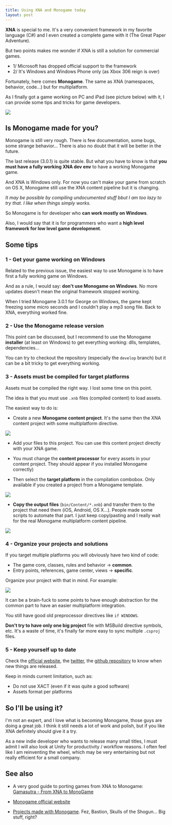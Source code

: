 ```yaml
---
title: Using XNA and Monogame today
layout: post
---
```


**XNA** is special to me. It's a very convenient framework in my favorite language (C#) and I even created a complete game with it (The Great Paper Adventure).

But two points makes me wonder if XNA is still a solution for commercial games.

- 1/ Microsoft has dropped official support to the framework
- 2/ It's Windows and Windows Phone only (as Xbox 306 reign is over)

Fortunately, here comes **Monogame**. The same as XNA (namespaces, behavior, code...) but for multiplatform.

As I finally got a game working on PC and iPad (see picture below) with it, I can provide some tips and tricks for game developers.

<img src="{{site.url}}/static/content/posts/2013-06-18/pon-ipad-pc.jpg" />

## Is Monogame made for you?

Monogame is still very rough. There is few documentation, some bugs, some strange behavior... There is also no doubt that it will be better in the future.

The last release (3.0.1) is quite stable. But what you have to know is that **you must have a fully working XNA dev env** to have a working Monogame game.

And XNA is Windows only. For now you can't make your game from scratch on OS X, Monogame still use the XNA content pipeline but it is changing. 

*It may be possible by compiling undocumented stuff bbut I am too lazy to try that. I like when things simply works.*   

So Monogame is for developer who **can work mostly on Windows**.

Also, I would say that it is for programmers who want a **high level framework for low level game development**.

## Some tips

### 1 - Get your game working on Windows

Related to the previous issue, the easiest way to use Monogame is to have first a fully working game on Windows. 

And as a rule, I would say: **don't use Monogame on Windows**. No more updates doesn't mean the original framework stopped working.

When I tried Monogame 3.0.1 for George on Windows, the game kept freezing some micro seconds and I couldn't play a mp3 song file. Back to XNA, everything worked fine.

### 2 - Use the Monogame release version

This point can be discussed, but I recommend to use the Monogame **installer** (at least on Windows) to get everything working: dlls, templates, dependencies…

You can try to checkout the repository (especially the ``develop`` branch) but it can be a bit tricky to get everything working.


### 3 - Assets must be compiled for target platforms

Assets must be compiled the right way. I lost some time on this point.

The idea is that you must use ``.xnb`` files (compiled content) to load assets.

The easiest way to do is:

- Create a new **Monogame content project**. It's the same then the XNA content project with some multiplatform directive.

<img src="{{site.url}}/static/content/posts/2013-06-18/content_project.png" />


- Add your files to this project. You can use this content project directly with your XNA game.
- You must change the **content processor** for every assets in your content project. They should appear if you installed Monogame correctly)


- Then select the **target platform** in the compilation combobox. Only available if you created a project from a Monogame template.

<img src="{{site.url}}/static/content/posts/2013-06-18/targets.png" />

- **Copy the output files** (``bin/Content/*.xnb``) and transfer them to the project that need them (iOS, Android, OS X...). People made some scripts to automate that part. I just keep copy/pasting and I really wait for the real Monogame multiplatform content pipeline. 

<img src="{{site.url}}/static/content/posts/2013-06-18/content_ios.png" />

### 4 - Organize your projects and solutions

If you target multiple platforms you will obviously have two kind of code: 

- The game core, classes, rules and behavior -> **common**.
- Entry points, references, game center, views -> **specific**.

Organize your project with that in mind.
For example: 

<img src="{{site.url}}/static/content/posts/2013-06-18/projects_and_solutions.png" />

It can be a brain-fuck to some points to have enough abstraction for the common part to have an easier multiplatform integration. 

You still have good old preprocessor directives like ``if WINDOWS``.

**Don't try to have only one big project** file with MSBuild directive symbols, etc. It's a waste of time, it's finally far more easy to sync multiple ``.csproj`` files.

### 5 - Keep yourself up to date 

Check the [official website](http://monogame.net/), the [twitter](https://twitter.com/MonoGameTeam), the [github repository](https://github.com/mono/MonoGame) to know when new things are released.

Keep in minds current limitation, such as:

- Do not use XACT (even if it was quite a good software)
- Assets format per platforms


## So I'll be using it?

I'm not an expert, and I love what is becoming Monogame, those guys are doing a great job. I think it still needs a lot of work and polish, but if you like XNA definitely should give it a try.

As a new indie developer who wants to release many small titles, I must admit I will also look at Unity for productivity / workflow reasons. I often feel like I am reinventing the wheel, which may be very entertaining but not really efficient for a small company.

## See also

- A very good guide to porting games from XNA to Monogame: [Gamasutra - From XNA to MonoGame](http://www.gamasutra.com/view/feature/192209/from_xna_to_monogame.php)

- [Monogame official website](http://monogame.net/) 

- [Projects made with Monogame](http://monogame.net/showcase). Fez, Bastion, Skulls of the Shogun... Big stuff, right?
